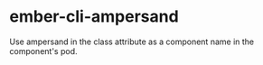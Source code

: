# ember-cli-ampersand
Use ampersand in the class attribute as a component name in the component's pod.
